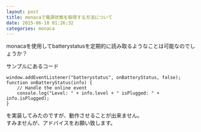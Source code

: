 ```yaml
---
layout: post
title: monacaで電源状態を取得する方法について
date: 2015-06-10 01:26:32
categories: monaca
---
```

<p>monacaを使用してbatterystatusを定期的に読み取るようなことは可能なのでしょうか？</p>

<p>サンプルにあるコード</p>

<pre><code>window.addEventListener("batterystatus", onBatteryStatus, false);
function onBatteryStatus(info) {
    // Handle the online event
    console.log("Level: " + info.level + " isPlugged: " + info.isPlugged);
}
</code></pre>

<p>を実装してみたのですが、動作させることが出来ません。<br>
すみませんが、アドバイスをお願い致します。</p>
